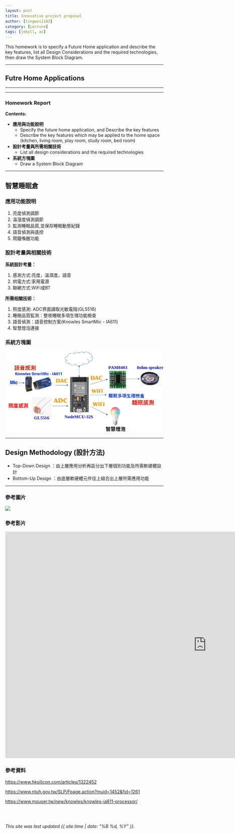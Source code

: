 ```yaml
---
layout: post
title: Innovative project proposal
author: [tingwei1103]
category: [Lecture]
tags: [jekyll, ai]
---
```


This homework is to specify a Future Home application and describe the key features, list all Design Considerations and the required technologies, then draw the System Block Diagram.

---
## Futre Home Applications


---


---
### Homework Report
**Contents:**<br>
* **應用與功能說明**
  - Specify the future home application, and Describe the key features
  - Describe the key features which may be applied to the home space (kitchen, living room, play room, study room, bed room)
* **設計考量與所需相關技術**
  - List all design considerations and the required technologies
* **系統方塊圖**
  - Draw a System Block Diagram


---


## 智慧睡眠倉
### 應用功能說明
1. 亮度偵測調節
2. 溫溼度偵測調節
3. 監測睡眠品質,並保存睡眠動態紀錄
4. 語音偵測與遙控
5. 鬧鐘喚醒功能

### 設計考量與相關技術
**系統設計考量：**<br>
1. 感測方式:亮度，溫濕度，語音
2. 供電方式:家用電源
3. 聯網方式:WiFi或BT

**所需相關技術：**
1. 照度感測: ADC界面讀取光敏電阻(GL5516)
2. 睡眠品質監測：整夜睡眠多項生理功能檢查
3. 語音偵測：語音控制方案(Knowles SmartMic - IA611)
4. 智慧燈泡連接

### 系統方塊圖
![](https://github.com/tingwei1103/MCU-project/blob/main/images/01.jpg?raw=true)

---

## Design Methodology (設計方法)
* Top-Down Design  ：由上層應用分析再區分出下層個別功能及所需軟硬體設計
* Bottom-Up Design ：由底層軟硬體元件往上組合出上層所需應用功能

---


### 參考圖片
![](https://s314.siliconimg.com/kb/content_images/2017/04/26/1322452/1493205170_887.jpg)

### 參考影片
<iframe width="1280" height="720" src="https://www.youtube.com/embed/a6Gz3g7VxSw" title="Welcome to Podtime" frameborder="0" allow="accelerometer; autoplay; clipboard-write; encrypted-media; gyroscope; picture-in-picture; web-share" allowfullscreen></iframe>

### 參考資料
https://www.hksilicon.com/articles/1322452

https://www.ntuh.gov.tw/SLP/Fpage.action?muid=1452&fid=1261

https://www.mouser.tw/new/knowles/knowles-ia611-processor/


<br>
<br>

*This site was last updated {{ site.time | date: "%B %d, %Y" }}.*


